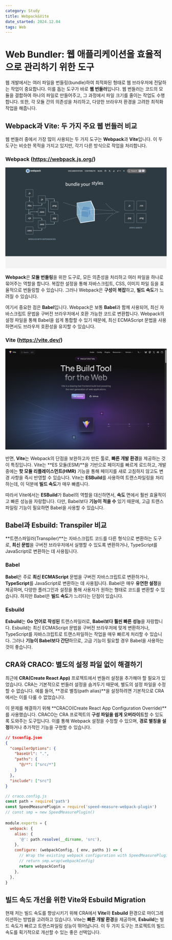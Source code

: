 ```yaml
---
category: Study
title: Webpack&Vite
date_started: 2024.12.04
tags: Web
---
```


# Web Bundler: 웹 애플리케이션을 효율적으로 관리하기 위한 도구

웹 개발에서는 여러 파일을 번들링(bundle)하여 최적화된 형태로 웹 브라우저에 전달하는 작업이 중요합니다. 이를 돕는 도구가 바로 **웹 번들러**입니다. 웹 번들러는 코드의 모듈을 결합하여 하나의 파일로 만들어주고, 그 과정에서 파일 크기를 줄이는 작업도 수행합니다. 또한, 각 모듈 간의 의존성을 처리하고, 다양한 브라우저 환경을 고려한 최적화 작업을 해줍니다.

## Webpack과 Vite: 두 가지 주요 웹 번들러 비교

웹 번들러 중에서 가장 많이 사용되는 두 가지 도구는 **Webpack**과 **Vite**입니다. 이 두 도구는 비슷한 목적을 가지고 있지만, 각기 다른 방식으로 작업을 처리합니다.

### Webpack (https://webpack.js.org/)

![webpack](images/webpack.png)

**Webpack**은 **모듈 번들링**을 위한 도구로, 모든 의존성을 처리하고 여러 파일을 하나로 묶어주는 역할을 합니다. 복잡한 설정을 통해 자바스크립트, CSS, 이미지 파일 등을 효율적으로 번들링할 수 있습니다. 그러나 Webpack은 **구성이 복잡**하고, **빌드 속도**가 느려질 수 있습니다.

여기서 중요한 점은 **Babel**입니다. Webpack은 보통 **Babel**과 함께 사용되어, 최신 자바스크립트 문법을 구버전 브라우저에서 호환 가능한 코드로 변환합니다. Webpack의 설정 파일을 통해 Babel을 쉽게 통합할 수 있기 때문에, 최신 ECMAScript 문법을 사용하면서도 브라우저 호환성을 유지할 수 있습니다.

### Vite (https://vite.dev/)

![vite](images/vite.png)

반면, **Vite**는 Webpack의 단점을 보완하고자 만든 툴로, **빠른 개발 환경**을 제공하는 것이 특징입니다. Vite는 **ES 모듈(ESM)**을 기반으로 페이지를 빠르게 로드하고, 개발 중에는 **핫 모듈 리플레이스먼트(HMR)** 기능을 통해 페이지를 새로 고침하지 않고도 변경 사항을 즉시 반영할 수 있습니다. Vite는 **ESBuild**를 사용하여 트랜스파일링을 처리하는데, 이 덕분에 **빌드 속도**가 매우 빠릅니다.

따라서 Vite에서는 **ESBuild**가 Babel의 역할을 대신하면서, **속도** 면에서 훨씬 효율적이고 빠른 성능을 자랑합니다. 다만, Babel보다 **기능이 적을 수** 있기 때문에, 고급 트랜스파일링 기능이 필요하면 Babel을 사용할 수 있습니다.

## Babel과 Esbuild: Transpiler 비교

**트랜스파일러(Transpiler)**는 자바스크립트 코드를 다른 형식으로 변환하는 도구로, **최신 문법**을 구버전 브라우저에서 실행할 수 있도록 변환하거나, TypeScript를 JavaScript로 변환하는 데 사용됩니다.

### Babel

**Babel**은 주로 **최신 ECMAScript** 문법을 구버전 자바스크립트로 변환하거나, **TypeScript**를 JavaScript로 변환하는 데 사용됩니다. Babel은 매우 **유연한 설정**을 제공하며, 다양한 플러그인과 설정을 통해 사용자가 원하는 형태로 코드를 변환할 수 있습니다. 하지만 Babel은 **빌드 속도**가 느리다는 단점이 있습니다.

### Esbuild

**Esbuild**는 **Go 언어로 작성된** 트랜스파일러로, **Babel보다 훨씬 빠른 성능**을 자랑합니다. Esbuild는 최신 ECMAScript 문법을 구버전 브라우저에 맞게 변환하거나, TypeScript를 자바스크립트로 트랜스파일하는 작업을 매우 빠르게 처리할 수 있습니다. 그러나 **기능이 Babel보다 간단**하므로, 고급 기능이 필요할 경우 Babel을 사용하는 것이 좋습니다.

## CRA와 CRACO: 별도의 설정 파일 없이 해결하기

최근에 **CRA(Create React App)** 프로젝트에서 번들러 설정을 추가해야 할 필요가 있었습니다. CRA는 기본적으로 번들러 설정을 숨겨두기 때문에, 별도의 설정 파일을 수정할 수 없습니다. 예를 들어, **경로 별칭(path alias)**을 설정하려면 기본적으로 CRA에서는 이를 다룰 수 없었습니다.

이 문제를 해결하기 위해 **CRACO(Create React App Configuration Override)**를 사용했습니다. CRACO는 CRA 프로젝트의 **구성 파일을 쉽게 오버라이드**할 수 있도록 도와주는 도구입니다. 이를 통해 Webpack 설정을 수정할 수 있으며, **경로 별칭을 설정**하거나 추가적인 기능을 구현할 수 있습니다.

```json
// tsconfig.json
{
  "compilerOptions": {
    "baseUrl": ".",
    "paths": {
      "@/*": ["src/*"]
    }
  },
  "include": ["src"]
}
```

```javascript
// craco.config.js
const path = require('path')
const SpeedMeasurePlugin = require('speed-measure-webpack-plugin')
// const smp = new SpeedMeasurePlugin()

module.exports = {
  webpack: {
    alias: {
      '@': path.resolve(__dirname, 'src'),
    },
    configure: (webpackConfig, { env, paths }) => {
      // Wrap the existing webpack configuration with SpeedMeasurePlugin
      // return smp.wrap(webpackConfig)
      return webpackConfig
    },
  },
}
```

## 빌드 속도 개선을 위한 Vite와 Esbuild Migration

현재 저는 빌드 속도를 향상시키기 위해 CRA에서 **Vite**와 **Esbuild** 환경으로 마이그레이션하는 방법을 고려하고 있습니다. Vite는 **빠른 개발 환경**을 제공하며, **Esbuild**는 빌드 속도가 빠르고 트랜스파일링 성능이 뛰어납니다. 이 두 가지 도구는 프로젝트의 빌드 속도를 획기적으로 개선할 수 있는 좋은 선택입니다.
